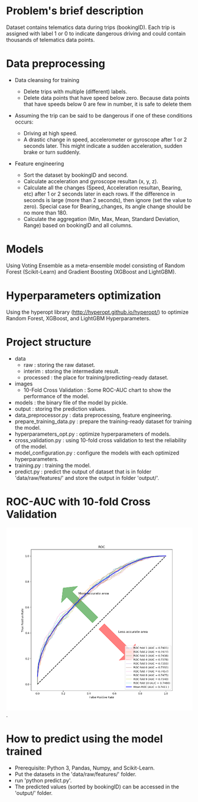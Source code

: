 # Problem's brief description
Dataset contains telematics data during trips (bookingID). 
Each trip is assigned with label 1 or 0 to indicate dangerous driving and could contain thousands of telematics data points. 

# Data preprocessing
- Data cleansing for training
	- Delete trips with multiple (different) labels.
	- Delete data points that have speed below zero. Because data points that have speeds below 0 are few in number, it is safe to delete them

- Assuming the trip can be said to be dangerous if one of these conditions occurs:
	+ Driving at high speed.
	+ A drastic change in speed, accelerometer or gyroscope after 1 or 2 seconds later. This might indicate a sudden acceleration, sudden brake or turn suddenly.
		
- Feature engineering	
	- Sort the dataset by bookingID and second.
	- Calculate acceleration and gyroscope resultan (x, y, z).
	- Calculate all the changes (Speed, Acceleration resultan, Bearing, etc) after 1 or 2 seconds later in each rows. 
		If the difference in seconds is large (more than 2 seconds), then ignore (set the value to zero). 
		Special case for Bearing_changes, its angle change should be no more than 180.	
	- Calculate the aggregation (Min, Max, Mean, Standard Deviation, Range) based on bookingID and all columns.
# Models
Using Voting Ensemble as a meta-ensemble model consisting of Random Forest (Scikit-Learn) and Gradient Boosting (XGBoost and LightGBM).

# Hyperparameters optimization
Using the hyperopt library (http://hyperopt.github.io/hyperopt/) to optimize Random Forest, XGBoost, and LightGBM Hyperparameters.

# Project structure
- data 
	+ raw : storing the raw dataset.
	+ interim : storing the intermediate result. 
	+ processed : the place for training/predicting-ready dataset.
- images
	+ 10-Fold Cross Validation : Some ROC-AUC chart to show the performance of the model. 
- models : the binary file of the model by pickle.
- output : storing the prediction values.
- data_preprocessor.py : data preprocessing, feature engineering.
- prepare_training_data.py : prepare the training-ready dataset for training the model.
- hyperparameters_opt.py : optimize hyperparameters of models.
- cross_validation.py : using 10-fold cross validation to test the reliability of the model.
- model_configuration.py : configure the models with each optimized hyperparameters.
- training.py : training the model.
- predict.py : predict the output of dataset that is in folder 'data/raw/features/' and store the output in folder 'output/'.
	
# ROC-AUC with 10-fold Cross Validation
![alt text](https://raw.githubusercontent.com/nawa410/safety-challenge/master/images/10-Fold%20Cross%20Validation/ensemble.png).

# How to predict using the model trained
- Prerequisite: Python 3, Pandas, Numpy, and Scikit-Learn.
- Put the datasets in the 'data/raw/features/' folder.
- run 'python predict.py'.
- The predicted values (sorted by bookingID) can be accessed in the 'output/' folder. 
